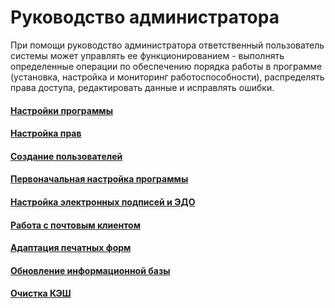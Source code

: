 # Руководство администратора

При помощи руководство администратора ответственный пользователь системы может управлять ее функционированием - выполнять определенные операции по обеспечению порядка работы в программе (установка, настройка и мониторинг работоспособности), распределять права доступа, редактировать данные и исправлять ошибки.

#### [Настройки программы](https://vodavoz.github.io/Manual/1-руководство-администратора/настройки-программы/)

#### [Настройка прав](https://vodavoz.github.io/Manual/1-руководство-администратора/1-настройка-прав/)

#### [Создание пользователей](/1-руководство-администратора/2-создание-пользователей/)

#### [Первоначальная настройка программы](/1-руководство-администратора/3-первоначальная-настройка-программы/)

#### [Настройка электронных подписей и ЭДО](/1-руководство-администратора/5-настройка-электронных-подписей-и-ЭДО/)

#### [Работа с почтовым клиентом](/1-руководство-администратора/6-работа-с-почтовым-клиентом/)

#### [Адаптация печатных форм](/1-руководство-администратора/7-адаптация-печатных-форм/)

#### [Обновление информационной базы](/1-руководство-администратора/8-обновление-информационной-базы/)

#### [Очистка КЭШ](/1-руководство-администратора/9-очистка-кэш/)

